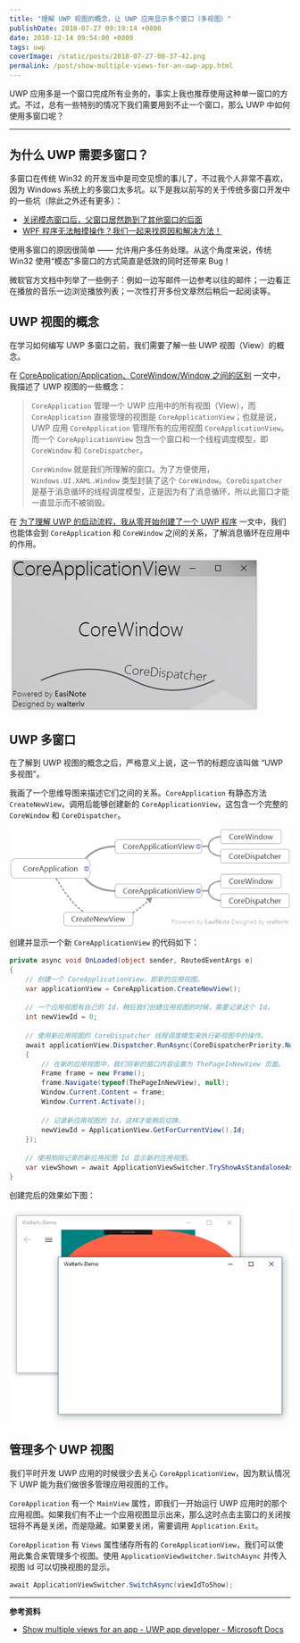 ```yaml
---
title: "理解 UWP 视图的概念，让 UWP 应用显示多个窗口（多视图）"
publishDate: 2018-07-27 09:19:14 +0800
date: 2018-12-14 09:54:00 +0800
tags: uwp
coverImage: /static/posts/2018-07-27-08-37-42.png
permalink: /post/show-multiple-views-for-an-uwp-app.html
---
```


UWP 应用多是一个窗口完成所有业务的，事实上我也推荐使用这种单一窗口的方式。不过，总有一些特别的情况下我们需要用到不止一个窗口，那么 UWP 中如何使用多窗口呢？

---

<div id="toc"></div>

## 为什么 UWP 需要多窗口？

多窗口在传统 Win32 的开发当中是司空见惯的事儿了，不过我个人非常不喜欢，因为 Windows 系统上的多窗口太多坑。以下是我以前写的关于传统多窗口开发中的一些坑（除此之外还有更多）：

- [关闭模态窗口后，父窗口居然跑到了其他窗口的后面](/post/fix-owner-window-dropping-down-when-close-a-modal-child-window)
- [WPF 程序无法触摸操作？我们一起来找原因和解决方法！](/wpf/2017/09/12/touch-not-work-in-wpf.html)

使用多窗口的原因很简单 —— 允许用户多任务处理。从这个角度来说，传统 Win32 使用“模态”多窗口的方式简直是低效的同时还带来 Bug！

微软官方文档中列举了一些例子：例如一边写邮件一边参考以往的邮件；一边看正在播放的音乐一边浏览播放列表；一次性打开多份文章然后稍后一起阅读等。

## UWP 视图的概念

在学习如何编写 UWP 多窗口之前，我们需要了解一些 UWP 视图（View）的概念。

在 [CoreApplication/Application、CoreWindow/Window 之间的区别](/post/core-application-window-of-uwp) 一文中，我描述了 UWP 视图的一些概念：

> `CoreApplication` 管理一个 UWP 应用中的所有视图（View），而 `CoreApplication` 直接管理的视图是 `CoreApplicationView`；也就是说，UWP 应用 `CoreApplication` 管理所有的应用视图 `CoreApplicationView`。而一个 `CoreApplicationView` 包含一个窗口和一个线程调度模型，即 `CoreWindow` 和 `CoreDispatcher`。
> 
> `CoreWindow` 就是我们所理解的窗口。为了方便使用，`Windows.UI.XAML.Window` 类型封装了这个 `CoreWindow`。`CoreDispatcher` 是基于消息循环的线程调度模型，正是因为有了消息循环，所以此窗口才能一直显示而不被销毁。

在 [为了理解 UWP 的启动流程，我从零开始创建了一个 UWP 程序](/post/create-uwp-app-from-zero-1) 一文中，我们也能体会到 `CoreApplication` 和 `CoreWindow` 之间的关系，了解消息循环在应用中的作用。

![UWP 应用视图](/static/posts/2018-07-27-08-37-42.png)

## UWP 多窗口

在了解到 UWP 视图的概念之后，严格意义上说，这一节的标题应该叫做 “UWP 多视图”。

我画了一个思维导图来描述它们之间的关系。`CoreApplication` 有静态方法 `CreateNewView`，调用后能够创建新的 `CoreApplicationView`，这包含一个完整的 `CoreWindow` 和 `CoreDispatcher`。

![UWP 创建应用视图](/static/posts/2018-07-27-08-48-53.png)

创建并显示一个新 `CoreApplicationView` 的代码如下：

```csharp
private async void OnLoaded(object sender, RoutedEventArgs e)
{
    // 创建一个 CoreApplicationView，即新的应用视图。
    var applicationView = CoreApplication.CreateNewView();

    // 一个应用视图有自己的 Id，稍后我们创建应用视图的时候，需要记录这个 Id。
    int newViewId = 0;

    // 使用新应用视图的 CoreDispatcher 线程调度模型来执行新视图中的操作。
    await applicationView.Dispatcher.RunAsync(CoreDispatcherPriority.Normal, () =>
    {
        // 在新的应用视图中，我们将新的窗口内容设置为 ThePageInNewView 页面。
        Frame frame = new Frame();
        frame.Navigate(typeof(ThePageInNewView), null);
        Window.Current.Content = frame;
        Window.Current.Activate();

        // 记录新应用视图的 Id，这样才能稍后切换。
        newViewId = ApplicationView.GetForCurrentView().Id;
    });

    // 使用刚刚记录的新应用视图 Id 显示新的应用视图。
    var viewShown = await ApplicationViewSwitcher.TryShowAsStandaloneAsync(newViewId);
}
```

创建完后的效果如下图：

![UWP 多窗口](/static/posts/2018-07-27-08-58-16.png)

## 管理多个 UWP 视图

我们平时开发 UWP 应用的时候很少去关心 `CoreApplicationView`，因为默认情况下 UWP 能为我们做很多管理应用视图的工作。

`CoreApplication` 有一个 `MainView` 属性，即我们一开始运行 UWP 应用时的那个应用视图。如果我们有不止一个应用视图显示出来，那么这时点击主窗口的关闭按钮将不再是关闭，而是隐藏。如果要关闭，需要调用 `Application.Exit`。

`CoreApplication` 有 `Views` 属性储存所有的 `CoreApplicationView`，我们可以使用此集合来管理多个视图。使用 `ApplicationViewSwitcher.SwitchAsync` 并传入视图 Id 可以切换视图的显示。

```csharp
await ApplicationViewSwitcher.SwitchAsync(viewIdToShow);
```

---

**参考资料**

- [Show multiple views for an app - UWP app developer - Microsoft Docs](https://docs.microsoft.com/en-us/windows/uwp/design/layout/show-multiple-views?wt.mc_id=MVP)


